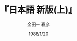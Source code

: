 ---
title: "『日本語 新版(上)』"
description: "さまざまな外国語と比べて、日本語は一体どんな特徴をもっているのだろうか。発音・語彙・表記法・文法など、あらゆる角度から光をあて、日本語の面白さ、すばらしさ、欠点を具体的に解明する。ロングセラーの旧版をもとに、刊行後三○年の日本語の変容に即し全面的に手を加えるとともに、言語学の最新の成果を盛りこんだ決定版。"
date: 1988/1/20
draft: false
hideToc: false
enableToc: true
enableTocContent: false
author: "金田一 春彦"
tags: 
- 日本文化
category: 
- 言語
series:
- 岩波新書
- 早稲田大学必修基礎演習テキスト100(2020年度)
image: images/feature2/content.png
---